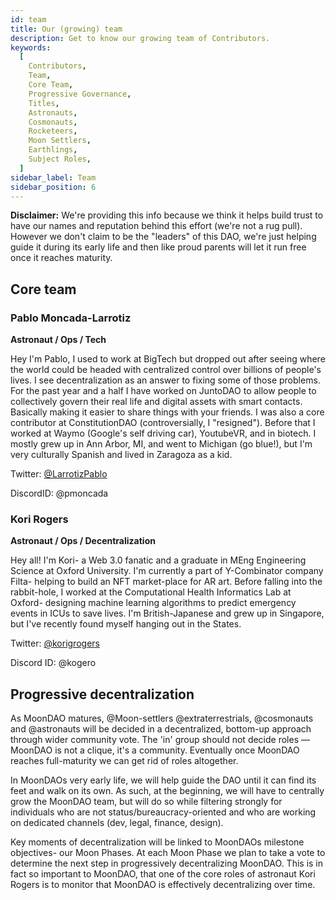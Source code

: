 ```yaml
---
id: team
title: Our (growing) team
description: Get to know our growing team of Contributors.
keywords:
  [
    Contributors,
    Team,
    Core Team,
    Progressive Governance,
    Titles,
    Astronauts,
    Cosmonauts,
    Rocketeers,
    Moon Settlers,
    Earthlings,
    Subject Roles,
  ]
sidebar_label: Team
sidebar_position: 6
---
```


**Disclaimer:** We're providing this info because we think it helps build trust to have our names and reputation behind this effort (we're not a rug pull). However we don't claim to be the "leaders" of this DAO, we're just helping guide it during its early life and then like proud parents will let it run free once it reaches maturity.

## Core team

### Pablo Moncada-Larrotiz

**Astronaut / Ops / Tech**

Hey I'm Pablo, I used to work at BigTech but dropped out after seeing where the world could be headed with centralized control over billions of people's lives. I see decentralization as an answer to fixing some of those problems. For the past year and a half I have worked on JuntoDAO to allow people to collectively govern their real life and digital assets with smart contacts. Basically making it easier to share things with your friends. I was also a core contributor at ConstitutionDAO (controversially, I "resigned"). Before that I worked at Waymo (Google's self driving car), YoutubeVR, and in biotech. I mostly grew up in Ann Arbor, MI, and went to Michigan (go blue!), but I'm very culturally Spanish and lived in Zaragoza as a kid.

Twitter: [@LarrotizPablo](https://twitter.com/LarrotizPablo)

DiscordID: @pmoncada

### Kori Rogers

**Astronaut / Ops / Decentralization**

Hey all! I'm Kori- a Web 3.0 fanatic and a graduate in MEng Engineering Science at Oxford University. I'm currently a part of Y-Combinator company Filta- helping to build an NFT market-place for AR art. Before falling into the rabbit-hole, I worked at the Computational Health Informatics Lab at Oxford- designing machine learning algorithms to predict emergency events in ICUs to save lives. I'm British-Japanese and grew up in Singapore, but I've recently found myself hanging out in the States.

Twitter: [@korigrogers](https://twitter.com/korigrogers)

Discord ID: @kogero

## Progressive decentralization

As MoonDAO matures, @Moon-settlers @extraterrestrials, @cosmonauts and @astronauts will be decided in a decentralized, bottom-up approach through wider community vote. The 'in' group should not decide roles — MoonDAO is not a clique, it's a community. Eventually once MoonDAO reaches full-maturity we can get rid of roles altogether.

In MoonDAOs very early life, we will help guide the DAO until it can find its feet and walk on its own. As such, at the beginning, we will have to centrally grow the MoonDAO team, but will do so while filtering strongly for individuals who are not status/bureaucracy-oriented and who are working on dedicated channels (dev, legal, finance, design).

Key moments of decentralization will be linked to MoonDAOs milestone objectives- our Moon Phases. At each Moon Phase we plan to take a vote to determine the next step in progressively decentralizing MoonDAO. This is in fact so important to MoonDAO, that one of the core roles of astronaut Kori Rogers is to monitor that MoonDAO is effectively decentralizing over time.
